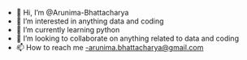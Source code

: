 - 👋 Hi, I’m @Arunima-Bhattacharya
- 👀 I’m interested in anything data and coding
- 🌱 I’m currently learning python
- 💞️ I’m looking to collaborate on anything related to data and coding
- 📫 How to reach me -arunima.bhattacharya@gmail.com

<!---
Arunima-Bhattacharya/Arunima-Bhattacharya is a ✨ special ✨ repository because its `README.md` (this file) appears on your GitHub profile.
You can click the Preview link to take a look at your changes.
--->
